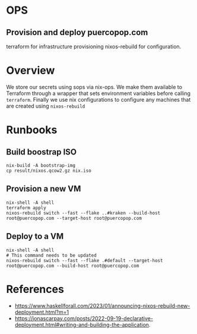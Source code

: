 # OPS
## Provision and deploy puercopop.com

terraform for infrastructure provisioning nixos-rebuild for configuration.

# Overview

We store our secrets using sops via nix-ops. We make them available to Terraform
through a wrapper that sets environment variables before calling
`terraform`. Finally we use nix configurations to configure any machines that
are created using `nixos-rebuild`

# Runbooks

## Build boostrap ISO

```shell
nix-build -A bootstrap-img
cp result/nixos.qcow2.gz nix.iso
```

## Provision a new VM

```shell
nix-shell -A shell
terraform apply
nixos-rebuild switch --fast --flake ..#kraken --build-host root@puercopop.com --target-host root@puercopop.com
```

## Deploy to a VM

```shell
nix-shell -A shell
# This command needs to be updated
nixos-rebuild switch --fast --flake .#default --target-host root@puercopop.com --build-host root@puercopop.com
```

# References

- https://www.haskellforall.com/2023/01/announcing-nixos-rebuild-new-deployment.html?m=1
- https://jonascarpay.com/posts/2022-09-19-declarative-deployment.html#writing-and-building-the-application.

[cloud-init]: https://cloudinit.readthedocs.io/en/latest/
